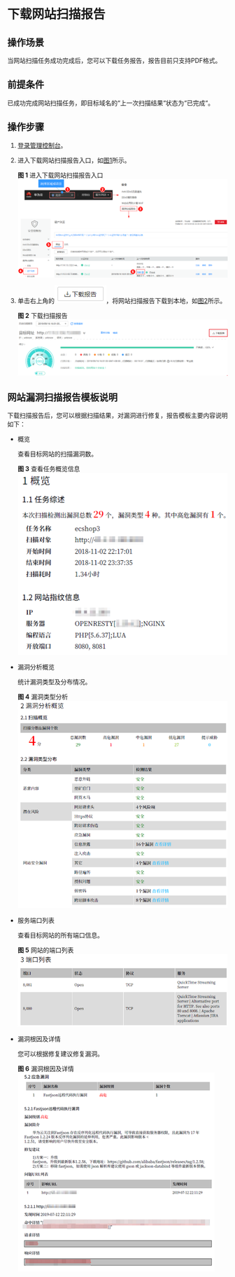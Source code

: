# 下载网站扫描报告<a name="vss_01_0144"></a>

## 操作场景<a name="section1847213513351"></a>

当网站扫描任务成功完成后，您可以下载任务报告，报告目前只支持PDF格式。

## 前提条件<a name="section834944319355"></a>

已成功完成网站扫描任务，即目标域名的“上一次扫描结果“状态为“已完成“。

## 操作步骤<a name="section1224296114613"></a>

1.  [登录管理控制台](https://console.huaweicloud.com/)。
2.  进入下载网站扫描报告入口，如[图1](#zh-cn_topic_0115901713_fig1450112312152)所示。

    **图 1**  进入下载网站扫描报告入口<a name="zh-cn_topic_0115901713_fig1450112312152"></a>  
    ![](figures/进入下载网站扫描报告入口.png "进入下载网站扫描报告入口")

3.  单击右上角的![](figures/icon-download.png)，将网站扫描报告下载到本地，如[图2](#fig861714920181)所示。

    **图 2**  下载扫描报告<a name="fig861714920181"></a>  
    ![](figures/下载扫描报告.png "下载扫描报告")


## 网站漏洞扫描报告模板说明<a name="section208313386141"></a>

下载扫描报告后，您可以根据扫描结果，对漏洞进行修复，报告模板主要内容说明如下：

-   概览

    查看目标网站的扫描漏洞数。

    **图 3**  查看任务概览信息<a name="fig88931148102511"></a>  
    ![](figures/查看任务概览信息.png "查看任务概览信息")

-   漏洞分析概览

    统计漏洞类型及分布情况。

    **图 4**  漏洞类型分析<a name="fig798812402812"></a>  
    ![](figures/漏洞类型分析.png "漏洞类型分析")

-   服务端口列表

    查看目标网站的所有端口信息。

    **图 5**  网站的端口列表<a name="fig338775112309"></a>  
    ![](figures/网站的端口列表.png "网站的端口列表")

-   漏洞根因及详情

    您可以根据修复建议修复漏洞。

    **图 6**  漏洞根因及详情<a name="fig2560188163418"></a>  
    ![](figures/漏洞根因及详情.png "漏洞根因及详情")


